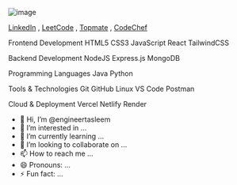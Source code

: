![image](https://github.com/user-attachments/assets/e62fb93c-b417-4c2c-8234-7d89e8467e4e)

[LinkedIn](https://www.linkedin.com/in/engineertasleem/)  ,  [LeetCode](https://leetcode.com/u/engineertasleem)  ,  [Topmate](https://topmate.io/engineertasleem)  ,  [CodeChef](https://www.codechef.com/users/engineertaslee)


Frontend Development
HTML5 CSS3 JavaScript React TailwindCSS

Backend Development
NodeJS Express.js MongoDB

Programming Languages
Java Python

Tools & Technologies
Git GitHub Linux VS Code Postman

Cloud & Deployment
Vercel Netlify Render


- 👋 Hi, I’m @engineertasleem
- 👀 I’m interested in ...
- 🌱 I’m currently learning ...
- 💞️ I’m looking to collaborate on ...
- 📫 How to reach me ...
- 😄 Pronouns: ...
- ⚡ Fun fact: ...

<!---
engineertasleem/engineertasleem is a ✨ special ✨ repository because its `README.md` (this file) appears on your GitHub profile.
You can click the Preview link to take a look at your changes.
--->
